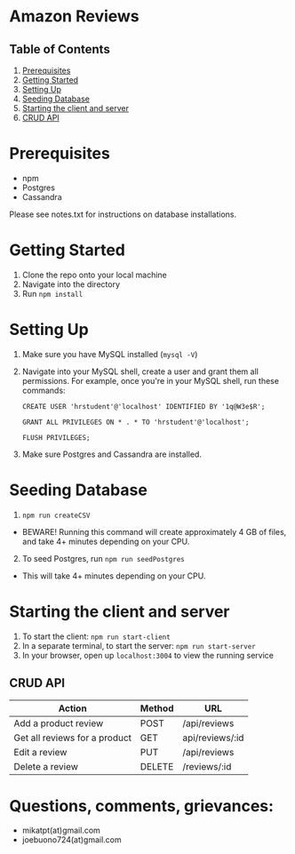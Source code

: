 # Amazon Reviews

## Table of Contents

1. [Prerequisites](#prerequisites)
2. [Getting Started](#getting-started)
3. [Setting Up](#setting-up)
4. [Seeding Database](#seeding-database)
5. [Starting the client and server](#starting)
6. [CRUD API](#CRUD)

# Prerequisites
  * npm
  * Postgres
  * Cassandra

Please see notes.txt for instructions on database installations.

# Getting Started

1. Clone the repo onto your local machine
2. Navigate into the directory
3. Run `npm install`

# Setting Up
1. Make sure you have MySQL installed (`mysql -V`)
2. Navigate into your MySQL shell, create a user and grant them all permissions. For example, once you're in your MySQL shell, run these commands:

    `CREATE USER 'hrstudent'@'localhost' IDENTIFIED BY '1q@W3e$R';`

    `GRANT ALL PRIVILEGES ON * . * TO 'hrstudent'@'localhost';`

    `FLUSH PRIVILEGES;`

3. Make sure Postgres and Cassandra are installed.

# Seeding Database
1. ```npm run createCSV```
  - BEWARE! Running this command will create approximately 4 GB of files, and take 4+ minutes depending on your CPU.
2. To seed Postgres, run ```npm run seedPostgres```
  - This will take 4+ minutes depending on your CPU.

# Starting the client and server
1. To start the client: `npm run start-client`
2. In a separate terminal, to start the server: `npm run start-server`
3. In your browser, open up `localhost:3004` to view the running service

## CRUD API

Action | Method | URL
-------|--------|-----
Add a product review | POST | /api/reviews
Get all reviews for a product | GET | api/reviews/:id
Edit a review | PUT | /api/reviews
Delete a review | DELETE | /reviews/:id

# Questions, comments, grievances:
- mikatpt(at)gmail.com
- joebuono724(at)gmail.com
